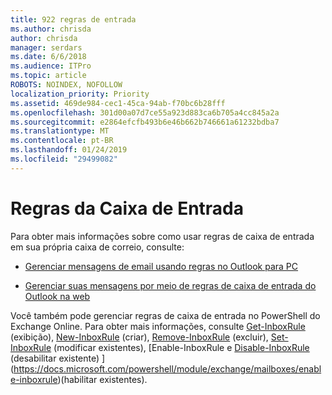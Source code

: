 ```yaml
---
title: 922 regras de entrada
ms.author: chrisda
author: chrisda
manager: serdars
ms.date: 6/6/2018
ms.audience: ITPro
ms.topic: article
ROBOTS: NOINDEX, NOFOLLOW
localization_priority: Priority
ms.assetid: 469de984-cec1-45ca-94ab-f70bc6b28fff
ms.openlocfilehash: 301d00a07d7ce55a923d883ca6b705a4cc845a2a
ms.sourcegitcommit: e2864efcfb493b6e46b662b746661a61232bdba7
ms.translationtype: MT
ms.contentlocale: pt-BR
ms.lasthandoff: 01/24/2019
ms.locfileid: "29499082"
---
```

# <a name="inbox-rules"></a>Regras da Caixa de Entrada

Para obter mais informações sobre como usar regras de caixa de entrada em sua própria caixa de correio, consulte:
  
- [Gerenciar mensagens de email usando regras no Outlook para PC](https://support.office.com/article/c24f5dea-9465-4df4-ad17-a50704d66c59.aspx)
    
- [Gerenciar suas mensagens por meio de regras de caixa de entrada do Outlook na web](https://support.office.com/article/8400435c-f14e-4272-9004-1548bb1848f2.aspx)
    
Você também pode gerenciar regras de caixa de entrada no PowerShell do Exchange Online. Para obter mais informações, consulte [Get-InboxRule](https://docs.microsoft.com/powershell/module/exchange/mailboxes/get-inboxrule) (exibição), [New-InboxRule](https://docs.microsoft.com/powershell/module/exchange/mailboxes/new-inboxrule) (criar), [Remove-InboxRule](https://docs.microsoft.com/powershell/module/exchange/mailboxes/remove-inboxrule) (excluir), [Set-InboxRule](https://docs.microsoft.com/powershell/module/exchange/mailboxes/set-inboxrule) (modificar existentes), [Enable-InboxRule e [Disable-InboxRule](https://docs.microsoft.com/powershell/module/exchange/mailboxes/disable-inboxrule) (desabilitar existente) ](https://docs.microsoft.com/powershell/module/exchange/mailboxes/enable-inboxrule)(habilitar existentes). 
  

